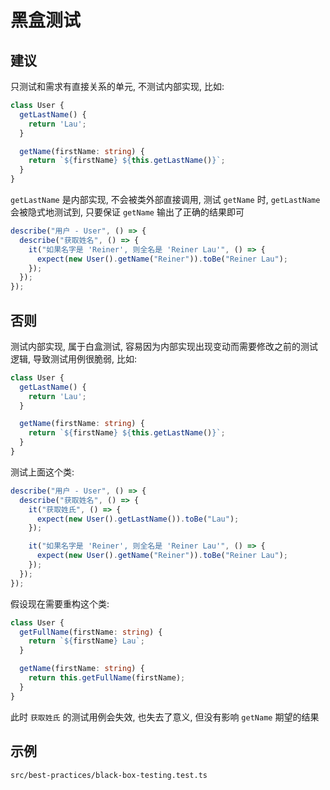 # 黑盒测试

## 建议

只测试和需求有直接关系的单元, 不测试内部实现, 比如: 

```ts
class User {
  getLastName() {
    return 'Lau';
  }

  getName(firstName: string) {
    return `${firstName} ${this.getLastName()}`;
  }
}
```

`getLastName` 是内部实现, 不会被类外部直接调用, 测试 `getName` 时, `getLastName` 会被隐式地测试到, 只要保证 `getName` 输出了正确的结果即可

```ts
describe("用户 - User", () => {
  describe("获取姓名", () => {
    it("如果名字是 'Reiner', 则全名是 'Reiner Lau'", () => {
      expect(new User().getName("Reiner")).toBe("Reiner Lau");
    });
  });
});
```

## 否则

测试内部实现, 属于白盒测试, 容易因为内部实现出现变动而需要修改之前的测试逻辑, 导致测试用例很脆弱, 比如:

```ts 
class User {
  getLastName() {
    return 'Lau';
  }

  getName(firstName: string) {
    return `${firstName} ${this.getLastName()}`;
  }
}
```

测试上面这个类:

```ts
describe("用户 - User", () => {
  describe("获取姓名", () => {
    it("获取姓氏", () => {
      expect(new User().getLastName()).toBe("Lau");
    });

    it("如果名字是 'Reiner', 则全名是 'Reiner Lau'", () => {
      expect(new User().getName("Reiner")).toBe("Reiner Lau");
    });
  });
});
```

假设现在需要重构这个类:

```ts
class User {
  getFullName(firstName: string) {
    return `${firstName} Lau`;
  }

  getName(firstName: string) {
    return this.getFullName(firstName);
  }
}
```

此时 `获取姓氏` 的测试用例会失效, 也失去了意义, 但没有影响 `getName` 期望的结果

## 示例

`src/best-practices/black-box-testing.test.ts`